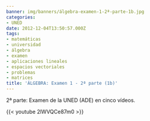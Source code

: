 ```yaml
---
banner: img/banners/álgebra-examen-1-2ª-parte-1b.jpg
categories:
- UNED
date: 2012-12-04T13:50:57.000Z
tags:
- matemáticas
- universidad
- álgebra
- examen
- aplicaciones lineales
- espacios vectoriales
- problemas
- matrices
title: 'ÁLGEBRA: Examen 1 - 2ª parte (1b)'
---
```


2ª parte: Examen de la UNED (ADE) en cinco vídeos.

{{< youtube 2lWVQCe87m0 >}}
